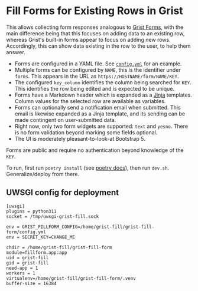 # Fill Forms for Existing Rows in Grist

This allows collecting form responses analogous to
[Grist Forms](https://www.getgrist.com/forms/), with the main difference
being that this focuses on adding data to an existing row, whereas Grist's
built-in forms appear to focus on adding new rows. Accordingly, this can
show data existing in the row to the user, to help them answer.

- Forms are configured in a YAML file. See [`config.yml`](config.yml)
  for an example. 
- Multiple forms can be configured by `NAME`, 
  this is the identifier under `forms`.
  This appears in the URL as `https://HOSTNAME/form/NAME/KEY`.
- The configured `key_column` identifies the column being searched
  for `KEY`. This identifies the row being edited and is expected
  to be unique.
- Forms have a Markdown header which is expanded as a 
  [Jinja](https://jinja.palletsprojects.com/) templates.
  Column values for the selected row are available as variables.
- Forms can optionally send a notification email when submitted.
  This email is likewise expanded as a Jinja template, and
  its sending can be made contingent on user-submitted data.
- Right now, only two form widgets are supported: `text` and `yesno`.
  There is no form validation beyond marking some fields optional.
- The UI is moderately pleasant-to-look-at Bootstrap 5.

Forms are public and require no authentication beyond knowledge of the `KEY`.

To run, first run `poetry install` (see [poetry
docs](https://python-poetry.org/docs/)), then run `dev.sh`. Generalize/deploy
from there.

## UWSGI config for deployment

```
[uwsgi]
plugins = python311
socket = /tmp/uwsgi-grist-fill.sock

env = GRIST_FILLFORM_CONFIG=/home/grist-fill/grist-fill-form/config.yml
env = SECRET_KEY=CHANGE_ME

chdir = /home/grist-fill/grist-fill-form
module=fillform.app:app
uid = grist-fill
gid = grist-fill
need-app = 1
workers = 1
virtualenv=/home/grist-fill/grist-fill-form/.venv
buffer-size = 16384
```
